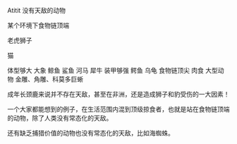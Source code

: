 Atitit 没有天敌的动物

某个环境下食物链顶端

老虎狮子

猫

体型够大  大象  鲸鱼  鲨鱼  河马 犀牛
装甲够强   鳄鱼 乌龟
食物链顶尖  肉食 大型动物
金雕、角雕、科莫多巨蜥

成年长颈鹿来说并不存在天敌，甚至在非洲，还是造成狮子和豹受伤的一大因素！

一个大家都能想到的例子，在生活范围内混到顶级掠食者，也就是站在食物链顶端的动物，除了人类没有常态化的天敌。


还有缺乏捕猎价值的动物也没有常态化的天敌，比如海蜘蛛。
